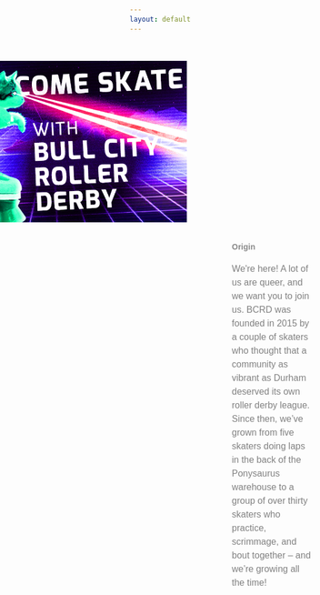 ```yaml
---
layout: default
---
```


<!-- Hero photo -->
<div class="parallax-container">
   <div class="parallax"><img src="media/images/KITTENwide.jpg" style="transform: translate3d(-80%, 34px, 0px); display: block;"></div>
 </div>

<div class="col m12 center-align"  style="font-family: 'PT Sans', sans-serif; padding-left: 180px; padding-right: 180px; padding-top: 50px">
<h4 style="font-family: 'PT Sans', sans-serif; font-style: bold; text-align: left; opacity: 0.5;" class="gray-text">Origin</h4>
<p style="color:gray; font-size:16px; line-height: 150%;  text-align: left; ">We're here! A lot of us are queer, and we want you to join us. BCRD was
founded in 2015 by a couple of skaters who thought that a community as vibrant as Durham deserved its own roller derby league. Since then, we’ve grown from five skaters doing laps
in the back of the Ponysaurus warehouse to a group of over thirty skaters who practice,
scrimmage, and bout together – and we’re growing all the time!
</p>
</div>
